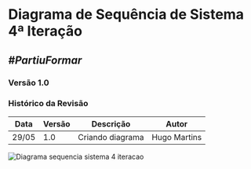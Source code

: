 # **Diagrama de Sequência de Sistema 4ª Iteração**

##  ***#PartiuFormar***

### **Versão 1.0**

### Histórico da Revisão
Data|Versão|Descrição|Autor
----|------|---------|------------------
29/05|1.0|Criando diagrama|Hugo Martins

![Diagrama sequencia sistema 4 iteracao](http://imgur.com/XWVUnrU.png)